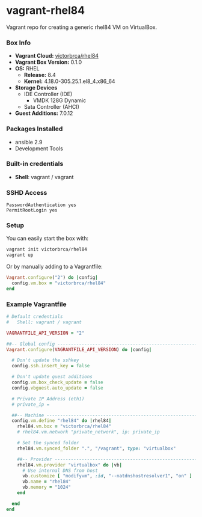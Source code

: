 # vagrant-rhel84

Vagrant repo for creating a generic rhel84 VM on VirtualBox.

### Box Info

+ **Vagrant Cloud:** [victorbrca/rhel84](https://app.vagrantup.com/victorbrca/boxes/rhel84/)
+ **Vagrant Box Version:** 0.1.0
+ **OS:** RHEL
  + **Release:** 8.4
  + **Kernel:** 4.18.0-305.25.1.el8_4.x86_64
+ **Storage Devices**
  + IDE Controller (IDE)
    + VMDK 128G Dynamic
  + Sata Controller (AHCI)
+ **Guest Additions:** 7.0.12

### Packages Installed

+ ansible 2.9
+ Development Tools

### Built-in credentials

+ **Shell**: vagrant / vagrant

### SSHD Access

    PasswordAuthentication yes
    PermitRootLogin yes

### Setup

You can easily start the box with:

```bash
vagrant init victorbrca/rhel84
vagrant up
```

Or by manually adding to a Vagrantfile:

```ruby
Vagrant.configure("2") do |config|
  config.vm.box = "victorbrca/rhel84"
end
```

### Example Vagrantfile

```ruby
# Default credentials
#   Shell: vagrant / vagrant

VAGRANTFILE_API_VERSION = "2"

##-- Global config -------------------------------------------------------------
Vagrant.configure(VAGRANTFILE_API_VERSION) do |config|

  # Don't update the sshkey
  config.ssh.insert_key = false

  # Don't update guest additions
  config.vm.box_check_update = false
  config.vbguest.auto_update = false

  # Private IP Address (eth1)
  # private_ip =

  ##-- Machine -----------------------------------------------------------------
  config.vm.define "rhel84" do |rhel84|
    rhel84.vm.box = "victorbrca/rhel84"
    # rhel84.vm.network "private_network", ip: private_ip

    # Set the synced folder
    rhel84.vm.synced_folder ".", "/vagrant", type: "virtualbox"

    ##-- Provider --------------------------------------------------------------
    rhel84.vm.provider "virtualbox" do |vb|
      # Use internal DNS from host
      vb.customize [ "modifyvm", :id, "--natdnshostresolver1", "on" ]
      vb.name = "rhel84"
      vb.memory = "1024"
    end

  end
end
```
